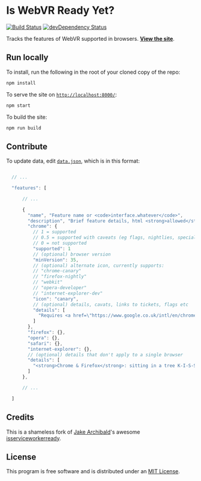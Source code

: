 # Is WebVR Ready Yet?

[![Build Status](https://travis-ci.org/mozvr/iswebvrready.svg)](https://travis-ci.org/mozvr/iswebvrready)
[![devDependency Status](https://david-dm.org/mozvr/iswebvrready/dev-status.svg)](https://david-dm.org/mozvr/iswebvrready#info=devDependencies)

Tracks the features of WebVR supported in browsers.
__[View the site](https://mozvr.github.io/iswebvrready/)__.

## Run locally

To install, run the following in the root of your cloned copy of the repo:

```sh
npm install
```

To serve the site on [`http://localhost:8000/`](http://localhost:8000/):

```sh
npm start
```

To build the site:

```sh
npm run build
```

## Contribute

To update data, edit [`data.json`](src/data.json), which is in this format:

```js

  // ...

  "features": [

      // ...

      {
        "name", "Feature name or <code>interface.whatever</code>",
        "description", "Brief feature details, html <strong>allowed</strong>",
        "chrome": {
          // 1 = supported
          // 0.5 = supported with caveats (eg flags, nightlies, special builds)
          // 0 = not supported
          "supported": 1
          // (optional) browser version
          "minVersion": 35,
          // (optional) alternate icon, currently supports:
          // "chrome-canary"
          // "firefox-nightly"
          // "webkit"
          // "opera-developer"
          // "internet-explorer-dev"
          "icon": "canary",
          // (optional) details, cavats, links to tickets, flags etc
          "details": [
            "Requires <a href=\"https://www.google.co.uk/intl/en/chrome/browser/canary.html\">Chrome Canary</a>"
          ]
        },
        "firefox": {},
        "opera": {},
        "safari": {},
        "internet-explorer": {},
        // (optional) details that don't apply to a single browser
        "details": [
          "<strong>Chrome & Firefox</strong>: sitting in a tree K-I-S-S-I-N-G"
        ]
      },

      // ...

  ]
```

## Credits

This is a shameless fork of [Jake Archibald](https://github.com/jakearchibald/)'s awesome [isserviceworkerready](https://github.com/jakearchibald/isserviceworkerready).


## License

This program is free software and is distributed under an [MIT License](LICENSE).
